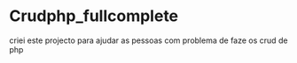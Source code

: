 # Crudphp_fullcomplete
criei este projecto para ajudar as pessoas com problema de faze os crud de php 
